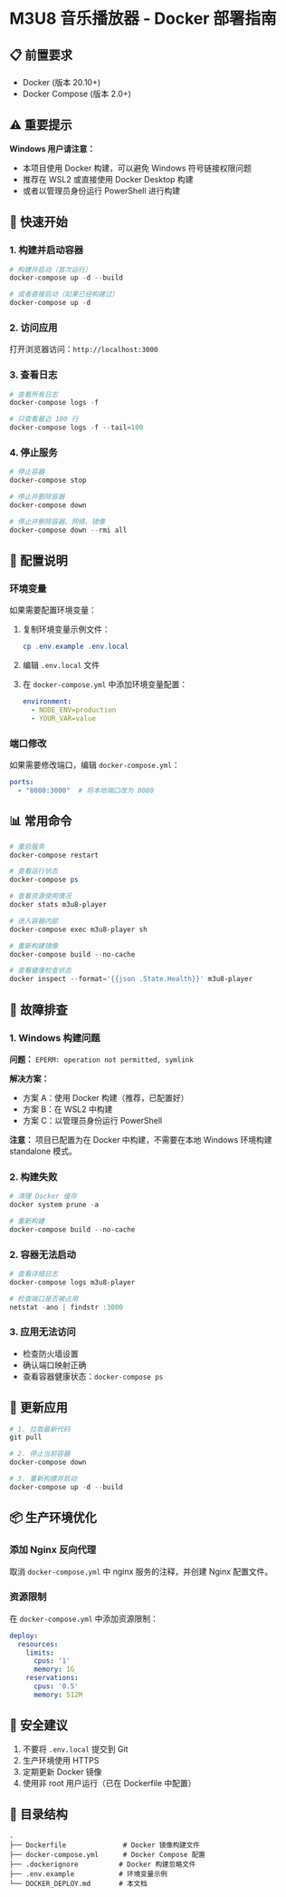 # M3U8 音乐播放器 - Docker 部署指南

## 📋 前置要求

- Docker (版本 20.10+)
- Docker Compose (版本 2.0+)

## ⚠️ 重要提示

**Windows 用户请注意：** 
- 本项目使用 Docker 构建，可以避免 Windows 符号链接权限问题
- 推荐在 WSL2 或直接使用 Docker Desktop 构建
- 或者以管理员身份运行 PowerShell 进行构建

## 🚀 快速开始

### 1. 构建并启动容器

```powershell
# 构建并启动（首次运行）
docker-compose up -d --build

# 或者直接启动（如果已经构建过）
docker-compose up -d
```

### 2. 访问应用

打开浏览器访问：`http://localhost:3000`

### 3. 查看日志

```powershell
# 查看所有日志
docker-compose logs -f

# 只查看最近 100 行
docker-compose logs -f --tail=100
```

### 4. 停止服务

```powershell
# 停止容器
docker-compose stop

# 停止并删除容器
docker-compose down

# 停止并删除容器、网络、镜像
docker-compose down --rmi all
```

## 🔧 配置说明

### 环境变量

如果需要配置环境变量：

1. 复制环境变量示例文件：
   ```powershell
   cp .env.example .env.local
   ```

2. 编辑 `.env.local` 文件

3. 在 `docker-compose.yml` 中添加环境变量配置：
   ```yaml
   environment:
     - NODE_ENV=production
     - YOUR_VAR=value
   ```

### 端口修改

如果需要修改端口，编辑 `docker-compose.yml`：

```yaml
ports:
  - "8080:3000"  # 将本地端口改为 8080
```

## 📊 常用命令

```powershell
# 重启服务
docker-compose restart

# 查看运行状态
docker-compose ps

# 查看资源使用情况
docker stats m3u8-player

# 进入容器内部
docker-compose exec m3u8-player sh

# 重新构建镜像
docker-compose build --no-cache

# 查看健康检查状态
docker inspect --format='{{json .State.Health}}' m3u8-player
```

## 🐛 故障排查

### 1. Windows 构建问题

**问题：** `EPERM: operation not permitted, symlink`

**解决方案：**
- 方案 A：使用 Docker 构建（推荐，已配置好）
- 方案 B：在 WSL2 中构建
- 方案 C：以管理员身份运行 PowerShell

**注意：** 项目已配置为在 Docker 中构建，不需要在本地 Windows 环境构建 standalone 模式。

### 2. 构建失败

```powershell
# 清理 Docker 缓存
docker system prune -a

# 重新构建
docker-compose build --no-cache
```

### 2. 容器无法启动

```powershell
# 查看详细日志
docker-compose logs m3u8-player

# 检查端口是否被占用
netstat -ano | findstr :3000
```

### 3. 应用无法访问

- 检查防火墙设置
- 确认端口映射正确
- 查看容器健康状态：`docker-compose ps`

## 🔄 更新应用

```powershell
# 1. 拉取最新代码
git pull

# 2. 停止当前容器
docker-compose down

# 3. 重新构建并启动
docker-compose up -d --build
```

## 📦 生产环境优化

### 添加 Nginx 反向代理

取消 `docker-compose.yml` 中 nginx 服务的注释，并创建 Nginx 配置文件。

### 资源限制

在 `docker-compose.yml` 中添加资源限制：

```yaml
deploy:
  resources:
    limits:
      cpus: '1'
      memory: 1G
    reservations:
      cpus: '0.5'
      memory: 512M
```

## 🔐 安全建议

1. 不要将 `.env.local` 提交到 Git
2. 生产环境使用 HTTPS
3. 定期更新 Docker 镜像
4. 使用非 root 用户运行（已在 Dockerfile 中配置）

## 📝 目录结构

```
.
├── Dockerfile              # Docker 镜像构建文件
├── docker-compose.yml      # Docker Compose 配置
├── .dockerignore          # Docker 构建忽略文件
├── .env.example           # 环境变量示例
└── DOCKER_DEPLOY.md       # 本文档
```
